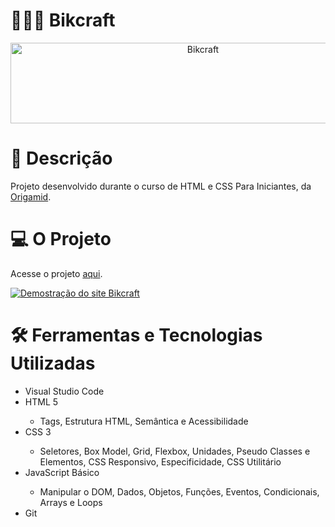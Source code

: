 # 🚴🏽‍♀️ Bikcraft
<p align="center">
	<img src="https://i.imgur.com/HOyC1b3.png" alt="Bikcraft" title="Bikcraft" width="600" height="129">
</p>

# 📝 Descrição
<p>Projeto desenvolvido durante o curso de HTML e CSS Para Iniciantes, da <a href="http://origamid.com">Origamid</a>.</p>

# 💻 O Projeto
<p>Acesse o projeto <a href="https://helciocandido.github.io/bikcraft/" target="_blank">aqui</a>.</p>
<p><a target="_blank" href="https://helciocandido.github.io/bikcraft/"><img src="https://i.imgur.com/QN1qglC.png?1" alt="Demostração do site Bikcraft"></a></p>

# 🛠 Ferramentas e Tecnologias Utilizadas
<span>
  <ul>
    <li>Visual Studio Code</li>
    <li>HTML 5</li>
      <ul>
        <li>Tags, Estrutura HTML, Semântica e Acessibilidade </li>
      </ul>
    <li>CSS 3</li>
      <ul>
        <li>Seletores, Box Model, Grid, Flexbox, Unidades, Pseudo Classes e Elementos, CSS Responsivo, Especificidade, CSS Utilitário</li>
      </ul>
    <li>JavaScript Básico</li>
      <ul>
        <li>Manipular o DOM, Dados, Objetos, Funções, Eventos, Condicionais, Arrays e Loops</li>
      </ul>
    <li>Git</li>
  </ul>
</span>
